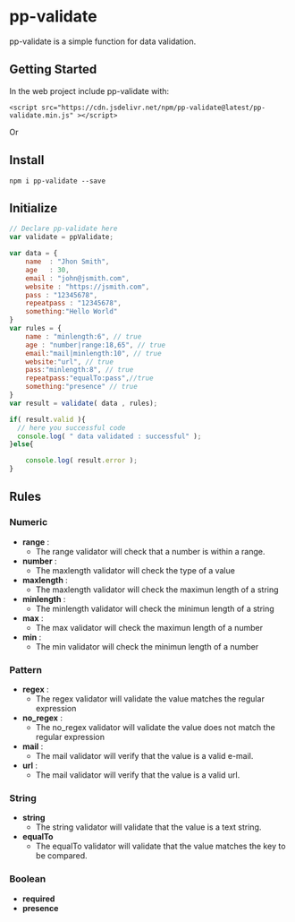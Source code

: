# pp-validate

pp-validate is a simple function for data validation.

## Getting Started

In the web project include pp-validate with:

```
<script src="https://cdn.jsdelivr.net/npm/pp-validate@latest/pp-validate.min.js" ></script>
```

Or

## Install

```console
npm i pp-validate --save
```
## Initialize

```javascript
// Declare pp-validate here
var validate = ppValidate;

var data = {
    name  : "Jhon Smith",
    age   : 30,
    email : "john@jsmith.com",
    website : "https://jsmith.com",
    pass : "12345678",
    repeatpass : "12345678",
    something:"Hello World"
}
var rules = {
    name : "minlength:6", // true
    age : "number|range:18,65", // true
    email:"mail|minlength:10", // true
    website:"url", // true
    pass:"minlength:8", // true
    repeatpass:"equalTo:pass",//true
    something:"presence" // true
}
var result = validate( data , rules);

if( result.valid ){
  // here you successful code
  console.log( " data validated : successful" );
}else{

    console.log( result.error );
}
```
## Rules

### Numeric
  * **range** :
     - The range validator will check that a number is within a range.
  * **number** :
     - The maxlength validator will check the type of a value
  * **maxlength** :
      - The maxlength validator will check the maximun length of a string
  * **minlength** :
      - The minlength validator will check the minimun length of a string
  * **max** :
      - The max validator will check the maximun length of a number
  * **min** :
     - The min validator will check the minimun length of a number

### Pattern
  * **regex** :
    - The regex validator will validate the value matches the regular expression
  * **no_regex** :
    - The no_regex validator will validate the value does not match the regular expression
  * **mail** :
    - The mail validator will verify that the value is a valid e-mail.
  * **url** :
    - The mail validator will verify that the value is a valid url.

### String
  * **string**
    - The string validator will validate that the value is a text string.
  * **equalTo**
    - The equalTo validator will validate that the value matches the key to be compared.

### Boolean
  * **required**
  * **presence**
